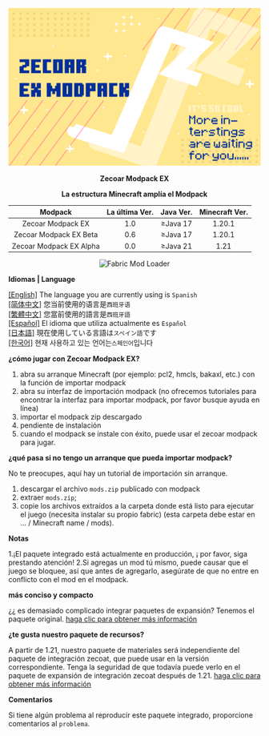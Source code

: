 ![COVER](https://github.com/ZfIxV/Zecoar-Modpack-EX/blob/main/Zecoar%20EX%20-%20Header.png)
<div align='center'>
  
**Zecoar Modpack EX**

  **La estructura Minecraft amplía el Modpack**
  
| Modpack | La última Ver. | Java Ver. | Minecraft Ver. |
| :-: | :-: | :-: | :-: |
| Zecoar Modpack EX | 1.0 | ≥Java 17 | 1.20.1 |
| Zecoar Modpack EX Beta | 0.6 | ≥Java 17 | 1.20.1 |
| Zecoar Modpack EX Alpha | 0.0 | ≥Java 21 | 1.21 |
  <p>
    <img src="https://img.shields.io/badge/Mod%20Loader-Fabric-dbd0b4?style=flat" alt="Fabric Mod Loader" />
</p>

</div>

**Idiomas | Language**

[[English]](https://github.com/ZfIxV/Zecoar-Modpack-EX/tree/main/README.md)   The language you are currently using is `Spanish`         
[[简体中文]](https://github.com/ZfIxV/Zecoar-Modpack-EX/tree/main/README-SC.md)   您当前使用的语言是`西班牙语`         
[[繁體中文]](https://github.com/ZfIxV/Zecoar-Modpack-EX/tree/main/README-TC.md)   您當前使用的語言是`西班牙語`         
[[Español]](https://github.com/ZfIxV/Zecoar-Modpack-EX/tree/main/README-ES.md)   El idioma que utiliza actualmente es `Español`        
[[日本語]](https://github.com/ZfIxV/Zecoar-Modpack-EX/tree/main/README-JP.md)   現在使用している言語は`スペイン語`です        
[[한국어]](https://github.com/ZfIxV/Zecoar-Modpack-EX/tree/main/README-KO.md)   현재 사용하고 있는 언어는`스페인어`입니다         

**¿cómo jugar con Zecoar Modpack EX?**

1. abra su arranque Minecraft (por ejemplo: pcl2, hmcls, bakaxl, etc.) con la función de importar modpack
2. abra su interfaz de importación modpack (no ofrecemos tutoriales para encontrar la interfaz para importar modpack, por favor busque ayuda en línea)
3. importar el modpack zip descargado
4. pendiente de instalación
5. cuando el modpack se instale con éxito, puede usar el zecoar modpack para jugar.

**¿qué pasa si no tengo un arranque que pueda importar modpack?**

No te preocupes, aquí hay un tutorial de importación sin arranque.

1. descargar el archivo `mods.zip` publicado con modpack
2. extraer `mods.zip`;
3. copie los archivos extraídos a la carpeta donde está listo para ejecutar el juego (necesita instalar su propio fabric) (esta carpeta debe estar en ... / Minecraft name / mods).

**Notas**

1.<span id="ref1">¡El paquete integrado está actualmente en producción, ¡ por favor, siga prestando atención!</span>
2.<span id="ref2">Si agregas un mod tú mismo, puede causar que el juego se bloquee, así que antes de agregarlo, asegúrate de que no entre en conflicto con el mod en el modpack.</span>

**más conciso y compacto**

¿¿ es demasiado complicado integrar paquetes de expansión? Tenemos el paquete original. [haga clic para obtener más información](https://github.com/ZfIxV/Zecoar-Modpack/tree/main/README-SC.md)

**¿te gusta nuestro paquete de recursos?**

A partir de 1.21, nuestro paquete de materiales será independiente del paquete de integración zecoat, que puede usar en la versión correspondiente. Tenga la seguridad de que todavía puede verlo en el paquete de expansión de integración zecoat después de 1.21. [haga clic para obtener más información](https://github.com/ZfIxV/Zarba-Respack/README-SC.md)

**Comentarios**

Si tiene algún problema al reproducir este paquete integrado, proporcione comentarios al `problema`.